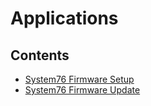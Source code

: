 # Applications

## Contents
- [System76 Firmware Setup](./firmware-setup/)
- [System76 Firmware Update](./firmware-update/)
